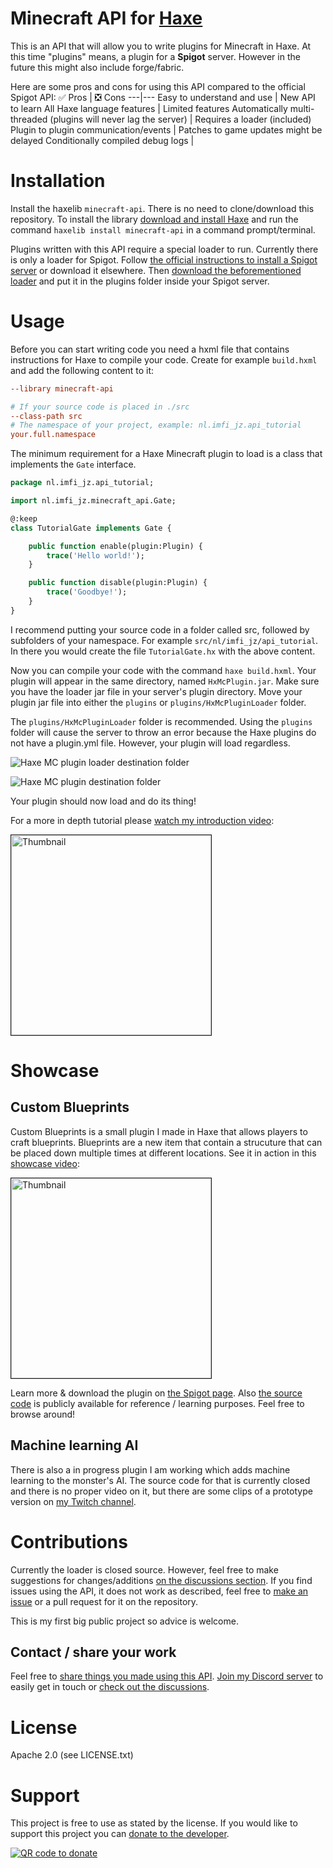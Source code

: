 # Minecraft API for [Haxe](https://haxe.org/)
This is an API that will allow you to write plugins for Minecraft in Haxe. At this time "plugins" means, a plugin for a **Spigot** server. However in the future this might also include forge/fabric. 

Here are some pros and cons for using this API compared to the official Spigot API:
✅ Pros | ❎ Cons
---|---
Easy to understand and use | New API to learn
All Haxe language features | Limited features
Automatically multi-threaded (plugins will never lag the server) | Requires a loader (included)
Plugin to plugin communication/events | Patches to game updates might be delayed
Conditionally compiled debug logs | 
<!-- More stable API (less breaking updates) | -->

# Installation
Install the haxelib `minecraft-api`. There is no need to clone/download this repository. To install the library [download and install Haxe](https://haxe.org/download/) and run the command `haxelib install minecraft-api` in a command prompt/terminal.

Plugins written with this API require a special loader to run. Currently there is only a loader for Spigot. Follow [the official instructions to install a Spigot server](https://www.spigotmc.org/wiki/buildtools/) or download it elsewhere. Then [download the beforementioned loader](https://www.spigotmc.org/resources/haxe-plugin-loader.103369/history) and put it in the plugins folder inside your Spigot server.

# Usage
Before you can start writing code you need a hxml file that contains instructions for Haxe to compile your code. Create for example `build.hxml` and add the following content to it:

```ini (hxml)
--library minecraft-api

# If your source code is placed in ./src
--class-path src
# The namespace of your project, example: nl.imfi_jz.api_tutorial
your.full.namespace
```

The minimum requirement for a Haxe Minecraft plugin to load is a class that implements the `Gate` interface. 

```haxe
package nl.imfi_jz.api_tutorial;

import nl.imfi_jz.minecraft_api.Gate;

@:keep
class TutorialGate implements Gate {

    public function enable(plugin:Plugin) {
        trace('Hello world!');
    }

    public function disable(plugin:Plugin) {
        trace('Goodbye!');
    }
}
```
I recommend putting your source code in a folder called src, followed by subfolders of your namespace. For example `src/nl/imfi_jz/api_tutorial`. In there you would create the file `TutorialGate.hx` with the above content.

Now you can compile your code with the command `haxe build.hxml`. Your plugin will appear in the same directory, named `HxMcPlugin.jar`. Make sure you have the loader jar file in your server's plugin directory. Move your plugin jar file into either the `plugins` or `plugins/HxMcPluginLoader` folder. 

The `plugins/HxMcPluginLoader` folder is recommended. Using the `plugins` folder will cause the server to throw an error because the Haxe plugins do not have a plugin.yml file. However, your plugin will load regardless.

![Haxe MC plugin loader destination folder](https://user-images.githubusercontent.com/10811551/176917171-18e00613-75e1-477d-b8db-d2dfe3aaaf9c.png)

![Haxe MC plugin destination folder](https://user-images.githubusercontent.com/10811551/176917130-d3b9fcfa-a205-4fbc-8cd2-1ef531a1561f.png)

Your plugin should now load and do its thing!

For a more in depth tutorial please [watch my introduction video](https://youtu.be/Y3j-8_2JHsI):

[<img alt="Thumbnail" src="https://user-images.githubusercontent.com/10811551/178589130-afae30a2-2381-40aa-a237-fec2b4de12b7.png" width="320" border="1">](https://youtu.be/Y3j-8_2JHsI)

# Showcase
## Custom Blueprints
Custom Blueprints is a small plugin I made in Haxe that allows players to craft blueprints. Blueprints are a new item that contain a strucuture that can be placed down multiple times at different locations. See it in action in this [showcase video](https://youtu.be/O6vdADBGdGM):

[<img alt="Thumbnail" src="https://user-images.githubusercontent.com/10811551/197231452-03175580-62ee-44c6-b4e1-61f91d8dc063.png" width="320" border="1">](https://youtu.be/O6vdADBGdGM)

Learn more & download the plugin on [the Spigot page](https://www.spigotmc.org/resources/custom-blueprints.105864/). Also [the source code](https://github.com/imfi-jz/CustomBlueprints) is publicly available for reference / learning purposes. Feel free to browse around!

## Machine learning AI

There is also a in progress plugin I am working which adds machine learning to the monster's AI. The source code for that is currently closed and there is no proper video on it, but there are some clips of a prototype version on [my Twitch channel](https://twitch.com/jokerzappie). <!-- available but should not be used, modified or distributed. -->

# Contributions
Currently the loader is closed source. However, feel free to make suggestions for changes/additions [on the discussions section](https://github.com/imfi-jz/hx-mc-api/discussions). If you find issues using the API, it does not work as described, feel free to [make an issue](https://github.com/imfi-jz/hx-mc-api/issues/new/choose) or a pull request for it on the repository.

This is my first big public project so advice is welcome.

## Contact / share your work
Feel free to [share things you made using this API](https://github.com/imfi-jz/hx-mc-api/discussions/categories/show-and-tell). [Join my Discord server](https://discord.gg/2KedGjpQMR) to easily get in touch or [check out the discussions](https://github.com/imfi-jz/hx-mc-api/discussions).

# License
Apache 2.0 (see LICENSE.txt)

# Support
This project is free to use as stated by the license. If you would like to support this project you can [donate to the developer](https://www.paypal.com/donate/?hosted_button_id=TZRUV2B66PZKQ).

[![QR code to donate](https://panels.twitch.tv/panel-28008197-image-30c20ce1-8c4c-455a-9f74-950cdf9ead76)](https://www.paypal.com/donate/?hosted_button_id=TZRUV2B66PZKQ)

